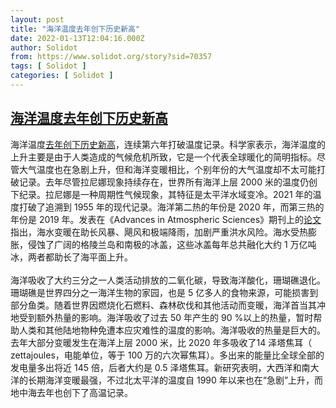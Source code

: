 ```yaml
---
layout: post
title: "海洋温度去年创下历史新高"
date: 2022-01-13T12:04:16.000Z
author: Solidot
from: https://www.solidot.org/story?sid=70357
tags: [ Solidot ]
categories: [ Solidot ]
---
```

<!--1642075456000-->
[海洋温度去年创下历史新高](https://www.solidot.org/story?sid=70357)
------

<div>
海洋温度<a href="https://www.theguardian.com/environment/2022/jan/11/oceans-hottest-temperatures-research-climate-crisis">去年创下历史新高</a>，连续第六年打破温度记录。科学家表示，海洋温度的上升主要是由于人类造成的气候危机所致，它是一个代表全球暖化的简明指标。尽管大气温度也在急剧上升，但和海洋变暖相比，个别年份的大气温度却不太可能打破记录。去年尽管拉尼娜现象持续存在，世界所有海洋上层 2000 米的温度仍创下纪录。拉尼娜是一种周期性气候现象，其特征是太平洋水域变冷。2021 年的温度打破了追溯到 1955 年的现代记录。海洋第二热的年份是 2020 年，而第三热的年份是 2019 年。发表在《Advances in Atmospheric Sciences》期刊上的<a href="https://doi.org/10.1007/s00376-022-1461-3">论文</a>指出，海水变暖在助长风暴、飓风和极端降雨，加剧严重洪水风险。海水受热膨胀，侵蚀了广阔的格陵兰岛和南极的冰盖，这些冰盖每年总共融化大约 1 万亿吨冰，两者都助长了海平面上升。<br><br>海洋吸收了大约三分之一人类活动排放的二氧化碳，导致海洋酸化，珊瑚礁退化。珊瑚礁是世界四分之一海洋生物的家园，也是 5 亿多人的食物来源，可能损害到部分鱼类。随着世界因燃烧化石燃料、森林砍伐和其他活动而变暖，海洋首当其冲地受到额外热量的影响。海洋吸收了过去 50 年产生的 90 %以上的热量，暂时帮助人类和其他陆地物种免遭本应灾难性的温度的影响。海洋吸收的热量是巨大的。去年大部分变暖发生在海洋上层 2000 米，比 2020 年多吸收了14 泽塔焦耳（ zettajoules，电能单位，等于 100 万的六次幂焦耳）。多出来的能量比全球全部的发电量多出将近 145 倍，后者大约是 0.5 泽塔焦耳。新研究表明，大西洋和南大洋的长期海洋变暖最强，不过北太平洋的温度自 1990 年以来也在“急剧”上升，而地中海去年也创下了高温记录。
</div>
